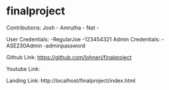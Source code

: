 # finalproject
 Contributions:
 Josh - 
 Amrutha -
 Nat - 

 User Credentials:
 -RegularJoe
 -123454321
 Admin Credentials:
 -ASE230Admin
 -adminpassword

 Github Link:
 https://github.com/lohnerj/finalproject

 Youtube Link:

 Landing Link: http://localhost/finalproject/index.html